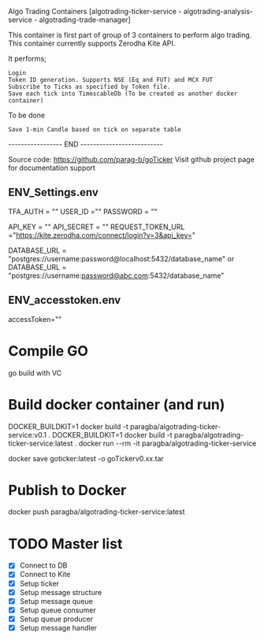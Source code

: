 Algo Trading Containers [algotrading-ticker-service - algotrading-analysis-service - algotrading-trade-manager]

This container is first part of group of 3 containers to perform algo trading. This container currently supports Zerodha Kite API.

It performs;

    Login
    Token ID generation. Supports NSE (Eq and FUT) and MCX FUT
    Subscribe to Ticks as specified by Token file.
    Save each tick into TimescableDb (To be created as another docker container)

To be done

    Save 1-min Candle based on tick on separate table

----------------- END --------------------------

Source code: https://github.com/parag-b/goTicker
Visit github project page for documentation support


## ENV_Settings.env

TFA_AUTH = ""
USER_ID =""
PASSWORD = ""

API_KEY = ""
API_SECRET = ""
REQUEST_TOKEN_URL ="https://kite.zerodha.com/connect/login?v=3&api_key="

DATABASE_URL = "postgres://username:password@localhost:5432/database_name"
or
DATABASE_URL = "postgres://username:password@abc.com:5432/database_name"

## ENV_accesstoken.env

accessToken=""

# Compile GO

go build
with VC

# Build docker container (and run)
DOCKER_BUILDKIT=1 docker build -t paragba/algotrading-ticker-service:v0.1 .
DOCKER_BUILDKIT=1 docker build -t paragba/algotrading-ticker-service:latest .
docker run --rm -it paragba/algotrading-ticker-service

docker save goticker:latest -o goTickerv0.xx.tar

# Publish to Docker
docker push paragba/algotrading-ticker-service:latest

# TODO Master list
- [x] Connect to DB
- [x] Connect to Kite
- [x] Setup ticker
- [x] Setup message structure
- [x] Setup message queue
- [x] Setup queue consumer
- [x] Setup queue producer
- [x] Setup message handler
